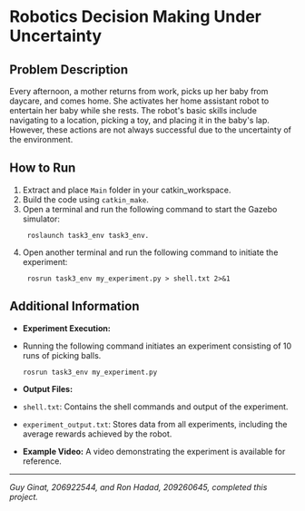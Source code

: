 # Robotics Decision Making Under Uncertainty

## Problem Description

Every afternoon, a mother returns from work, picks up her baby from daycare, and comes home. She activates her home assistant robot to entertain her baby while she rests. The robot's basic skills include navigating to a location, picking a toy, and placing it in the baby's lap. However, these actions are not always successful due to the uncertainty of the environment.

## How to Run

1. Extract and place `Main` folder in your catkin_workspace.
2. Build the code using `catkin_make`.
3. Open a terminal and run the following command to start the Gazebo simulator:
   ```
    roslaunch task3_env task3_env.
    ```
5. Open another terminal and run the following command to initiate the experiment:
   ```
    rosrun task3_env my_experiment.py > shell.txt 2>&1
   ```

## Additional Information

- **Experiment Execution:**
- Running the following command initiates an experiment consisting of 10 runs of picking balls.
  ```
  rosrun task3_env my_experiment.py
  ```
  
- **Output Files:**
- `shell.txt`: Contains the shell commands and output of the experiment.
- `experiment_output.txt`: Stores data from all experiments, including the average rewards achieved by the robot.

- **Example Video:** A video demonstrating the experiment is available for reference.

---

_Guy Ginat, 206922544, and Ron Hadad, 209260645, completed this project._
